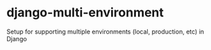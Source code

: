 # django-multi-environment
Setup for supporting multiple environments (local, production, etc) in Django
